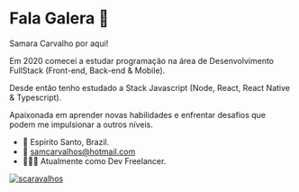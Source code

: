 # Fala Galera 👋

Samara Carvalho por aqui!

Em 2020 comecei a estudar
programação na área de Desenvolvimento FullStack
(Front-end, Back-end & Mobile).

Desde então tenho estudado a Stack Javascript
(Node, React, React Native & Typescript).

Apaixonada em aprender novas habilidades e enfrentar desafios
que podem me impulsionar a outros níveis.

- 📍 Espírito Santo, Brazil.
- 📧 samcarvalhos@hotmail.com
- 👩🏻‍💻 Atualmente como Dev Freelancer.

[![scaravalhos](https://github-readme-stats.vercel.app/api/top-langs/?username=scarvalhos&hide=html&layout=compact&theme=dracula)](https://github.com/scarvalhos/)
